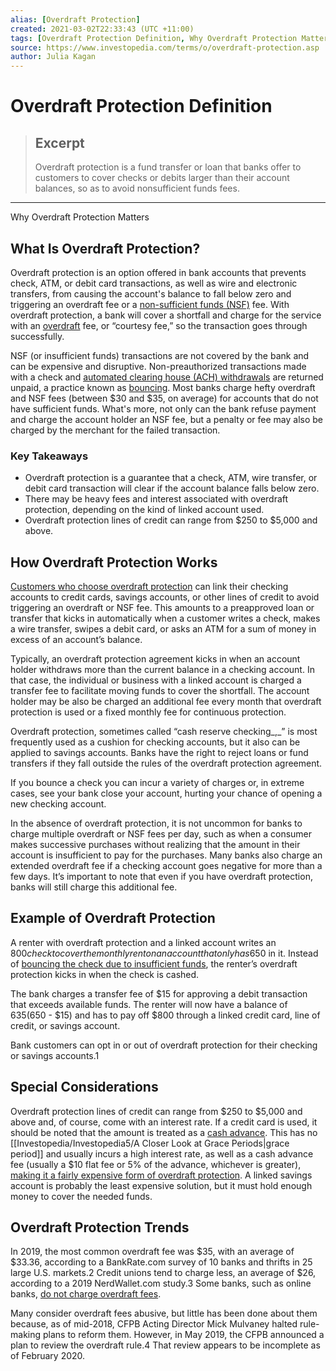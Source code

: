 ```yaml
---
alias: [Overdraft Protection]
created: 2021-03-02T22:33:43 (UTC +11:00)
tags: [Overdraft Protection Definition, Why Overdraft Protection Matters]
source: https://www.investopedia.com/terms/o/overdraft-protection.asp
author: Julia Kagan
---
```


# Overdraft Protection Definition

> ## Excerpt
> Overdraft protection is a fund transfer or loan that banks offer to customers to cover checks or debits larger than their account balances, so as to avoid nonsufficient funds fees.

---

Why Overdraft Protection Matters
## What Is Overdraft Protection?

Overdraft protection is an option offered in bank accounts that prevents check, ATM, or debit card transactions, as well as wire and electronic transfers, from causing the account's balance to fall below zero and triggering an overdraft fee or a [non-sufficient funds (NSF)](https://www.investopedia.com/terms/n/nsf.asp) fee. With overdraft protection, a bank will cover a shortfall and charge for the service with an [overdraft](https://www.investopedia.com/terms/o/overdraft.asp) fee, or “courtesy fee,” so the transaction goes through successfully.

NSF (or insufficient funds) transactions are not covered by the bank and can be expensive and disruptive. Non-preauthorized transactions made with a check and [automated clearing house (ACH) withdrawals](https://www.investopedia.com/ach-transfers-what-are-they-and-how-do-they-work-4590120) are returned unpaid, a practice known as [bouncing](https://www.investopedia.com/terms/b/bouncedcheck.asp). Most banks charge hefty overdraft and NSF fees (between $30 and $35, on average) for accounts that do not have sufficient funds. What's more, not only can the bank refuse payment and charge the account holder an NSF fee, but a penalty or fee may also be charged by the merchant for the failed transaction.

### Key Takeaways

-   Overdraft protection is a guarantee that a check, ATM, wire transfer, or debit card transaction will clear if the account balance falls below zero.
-   There may be heavy fees and interest associated with overdraft protection, depending on the kind of linked account used.
-   Overdraft protection lines of credit can range from $250 to $5,000 and above.

## How Overdraft Protection Works

[Customers who choose overdraft protection](https://www.investopedia.com/ask/answers/071114/what-are-pros-and-cons-overdraft-protection.asp) can link their checking accounts to credit cards, savings accounts, or other lines of credit to avoid triggering an overdraft or NSF fee. This amounts to a preapproved loan or transfer that kicks in automatically when a customer writes a check, makes a wire transfer, swipes a debit card, or asks an ATM for a sum of money in excess of an account’s balance.

Typically, an overdraft protection agreement kicks in when an account holder withdraws more than the current balance in a checking account. In that case, the individual or business with a linked account is charged a transfer fee to facilitate moving funds to cover the shortfall. The account holder may be also be charged an additional fee every month that overdraft protection is used or a fixed monthly fee for continuous protection.

Overdraft protection, sometimes called “cash reserve checking_,_” is most frequently used as a cushion for checking accounts, but it also can be applied to savings accounts. Banks have the right to reject loans or fund transfers if they fall outside the rules of the overdraft protection agreement.

If you bounce a check you can incur a variety of charges or, in extreme cases, see your bank close your account, hurting your chance of opening a new checking account.

In the absence of overdraft protection, it is not uncommon for banks to charge multiple overdraft or NSF fees per day, such as when a consumer makes successive purchases without realizing that the amount in their account is insufficient to pay for the purchases. Many banks also charge an extended overdraft fee if a checking account goes negative for more than a few days. It’s important to note that even if you have overdraft protection, banks will still charge this additional fee.

## Example of Overdraft Protection

A renter with overdraft protection and a linked account writes an $800 check to cover the monthly rent on an account that only has $650 in it. Instead of [bouncing the check due to insufficient funds](https://www.investopedia.com/articles/pf/08/overdraft-protection.asp), the renter’s overdraft protection kicks in when the check is cashed.

The bank charges a transfer fee of $15 for approving a debit transaction that exceeds available funds. The renter will now have a balance of $635 ($650 - $15) and has to pay off $800 through a linked credit card, line of credit, or savings account.

Bank customers can opt in or out of overdraft protection for their checking or savings accounts.1

## Special Considerations

Overdraft protection lines of credit can range from $250 to $5,000 and above and, of course, come with an interest rate. If a credit card is used, it should be noted that the amount is treated as a [cash advance](https://www.investopedia.com/terms/c/cashadvance.asp). This has no [[Investopedia/Investopedia5/A Closer Look at Grace Periods|grace period]] and usually incurs a high interest rate, as well as a cash advance fee (usually a $10 flat fee or 5% of the advance, whichever is greater), [making it a fairly expensive form of overdraft protection](https://www.investopedia.com/ask/answers/071114/whats-better-way-borrow-money-overdraft-or-credit-cards.asp). A linked savings account is probably the least expensive solution, but it must hold enough money to cover the needed funds.

## Overdraft Protection Trends

In 2019, the most common overdraft fee was $35, with an average of $33.36, according to a BankRate.com survey of 10 banks and thrifts in 25 large U.S. markets.2 Credit unions tend to charge less, an average of $26, according to a 2019 NerdWallet.com study.3 Some banks, such as online banks, [do not charge overdraft fees](https://www.investopedia.com/articles/personal-finance/121114/top-checking-accounts-no-overdraft-fees.asp).

Many consider overdraft fees abusive, but little has been done about them because, as of mid-2018, CFPB Acting Director Mick Mulvaney halted rule-making plans to reform them. However, in May 2019, the CFPB announced a plan to review the overdraft rule.4 That review appears to be incomplete as of February 2020.
